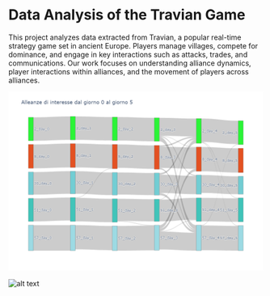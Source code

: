 # Data Analysis of the Travian Game

This project analyzes data extracted from Travian, a popular real-time strategy game set in ancient Europe. Players manage villages, compete for dominance, and engage in key interactions such as attacks, trades, and communications. Our work focuses on understanding alliance dynamics, player interactions within alliances, and the movement of players across alliances.

![alt text](https://github.com/simone-vendramini/Data_Analytics_Travian/blob/main/img/sankey.png)

![alt text](https://github.com/simone-vendramini/Data_Analytics_Travian/blob/main/img/example_graph.png)

